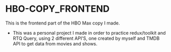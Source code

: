 # HBO-COPY_FRONTEND
This is the frontend part of the HBO Max copy I made.

- This was a personal project I made in order to practice redux/toolkit and RTQ Query, using 2 different API'S, 
one created by myself and TMDB API to get data from movies and shows.
